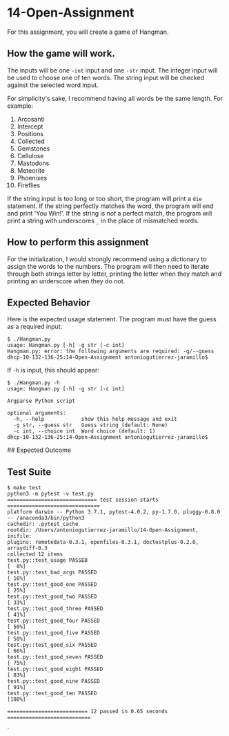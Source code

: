 # 14-Open-Assignment  
For this assignment, you will create a game of Hangman. 
## How the game will work. 
The inputs will be one `-int` input and one `-str` input. The integer input will be used to choose one of ten words. The string input will be checked against the selected word input.

For simplicity's sake, I recommend having all words be the same length. For example: 
1. Arcosanti
2. Intercept
3. Positions
4. Collected
5. Gemstones
6. Cellulose 
7. Mastodons
8. Meteorite
9. Phoenixes
10. Fireflies 

If the string input is too long or too short, the program will print a `die` statement. 
If the string perfectly matches the word, the program will end and print 'You Win!'.
If the string is *not* a perfect match, the program will print a string with underscores `_` in the place of mismatched words.

## How to perform this assignment

For the initialization, I would strongly recommend using a dictionary to assign the words to the numbers. The program will then need to iterate through both strings letter by letter, printing the letter when they match and printing an underscore when they do not. 

## Expected Behavior

Here is the expected usage statement. The program must have the guess as a required input: 
<html>
  
    $ ./Hangman.py 
    usage: Hangman.py [-h] -g str [-c int]
    Hangman.py: error: the following arguments are required: -g/--guess
    dhcp-10-132-136-25:14-Open-Assignment antoniogutierrez-jaramillo$ 
</html>

If `-h` is input, this should appear: 
<html>
  
    $ ./Hangman.py -h
    usage: Hangman.py [-h] -g str [-c int]

    Argparse Python script

    optional arguments:
      -h, --help            show this help message and exit
      -g str, --guess str   Guess string (default: None)
      -c int, --choice int  Word choice (default: 1)
    dhcp-10-132-136-25:14-Open-Assignment antoniogutierrez-jaramillo$ 

</html>
## Expected Outcome

## Test Suite 
<html>
  
    $ make test
    python3 -m pytest -v test.py 
    ============================= test session starts ==============================
    platform darwin -- Python 3.7.1, pytest-4.0.2, py-1.7.0, pluggy-0.8.0 -- /anaconda3/bin/python3
    cachedir: .pytest_cache
    rootdir: /Users/antoniogutierrez-jaramillo/14-Open-Assignment, inifile:
    plugins: remotedata-0.3.1, openfiles-0.3.1, doctestplus-0.2.0, arraydiff-0.3
    collected 12 items                                                             
    test.py::test_usage PASSED                                               [  8%]
    test.py::test_bad_args PASSED                                            [ 16%]
    test.py::test_good_one PASSED                                            [ 25%]
    test.py::test_good_two PASSED                                            [ 33%]
    test.py::test_good_three PASSED                                          [ 41%]
    test.py::test_good_four PASSED                                           [ 50%]
    test.py::test_good_five PASSED                                           [ 58%]
    test.py::test_good_six PASSED                                            [ 66%]
    test.py::test_good_seven PASSED                                          [ 75%]
    test.py::test_good_eight PASSED                                          [ 83%]
    test.py::test_good_nine PASSED                                           [ 91%]
    test.py::test_good_ten PASSED                                            [100%]
    
    ========================== 12 passed in 0.65 seconds ===========================
</html>
`
